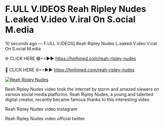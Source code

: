 # F.ULL V.IDEOS Reah Ripley Nudes L.eaked V.ideo V.iral On S.ocial M.edia

10 seconds ago — F.ULL V.IDEOS] Reah Ripley Nudes L.eaked V.ideo V.iral On S.ocial M.edia

🌐 CLICK HERE 🟢==►► https://hmhmed.com/reah-ripley-nudes

🔴 CLICK HERE 🌐==►► https://hmhmed.com/reah-ripley-nudes

[![Reah Ripley Nudes](https://i.imgur.com/dJHk4Zq.gif)](https://hmhmed.com/reah-ripley-nudes)

Reah Ripley Nudes video took the internet by storm and amazed viewers on various social media platforms. Reah Ripley Nudes, a young and talented digital creator, recently became famous thanks to this interesting video.

Reah Ripley Nudes video instagram

Reah Ripley Nudes video official twitter